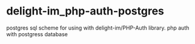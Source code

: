 # delight-im_php-auth-postgres
postgres sql scheme for using with delight-im/PHP-Auth library. php auth with postgress database
